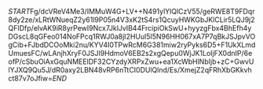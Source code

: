 $START$Fg/dcVReV4Me3/IMMuW4G+LV++N491ylYlQlCzV55/geRWE8T9FDqr8dy2ze/xLRtWNueqZ2y61l9P05n4V3xK2tS4rs1QcuyHWKGbJKlCLir5LQJ9j2QFIDfp/elvAK9iR8yrPewI9Ncx7JklJvIB44FrcipiOkSwU+hyyzgFbx4BhEfh4yDGscL8qGFeo014NoFPcq1RWJ0a8jI2HUul5I5N96HH067xA7P7qBkJSJpvVOgCib+FJbdDCOoMki2nu/KYV4I0TPwRcM6G381miw2ryPyks6D5+F1UkXLmdUmuesFC/wLAnjhXryF0JSJl9HdmoV6EB2s2xgQepu0WjJK1LoIjFX0dnIP/6eofP/cSbuOiAxGquNMEElDF32CYzdyXRPxZwu+ea1XcWbHlNbIjb+zC+GwvUlYJXQ9Qu5J/dR0axy2LBN48vRP6nTtCI0DUlQlnd/Es/XmejZ2qFRhXbGKkvhct87v7oJfiw=$END$